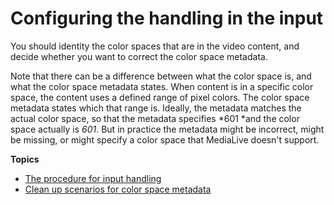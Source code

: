 # Configuring the handling in the input<a name="input-handling"></a>

You should identity the color spaces that are in the video content, and decide whether you want to correct the color space metadata\.

Note that there can be a difference between what the color space is, and what the color space metadata states\. When content is in a specific color space, the content uses a defined range of pixel colors\. The color space metadata states which that range is\. Ideally, the metadata matches the actual color space, so that the metadata specifies *601 *and the color space actually is *601*\. But in practice the metadata might be incorrect, might be missing, or might specify a color space that MediaLive doesn't support\.

**Topics**
+ [The procedure for input handling](color-space-input-procedure.md)
+ [Clean up scenarios for color space metadata](color-space-cleanup-scenarios.md)